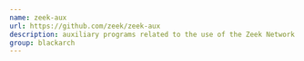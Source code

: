 ```yaml
---
name: zeek-aux
url: https://github.com/zeek/zeek-aux
description: auxiliary programs related to the use of the Zeek Network Security Monitor. URL : https://github.com/zeek/zeek-aux Groups : blackarch blackarch-networking blackarch-defensive blackarch-sniffer
group: blackarch
---
```

